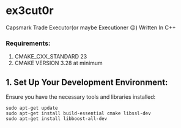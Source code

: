 # ex3cut0r
Capsmark Trade Executor(or maybe Executioner 😉) Written In C++

### Requirements:

1. CMAKE_CXX_STANDARD 23
2. CMAKE VERSION 3.28 at minimum


## 1. Set Up Your Development Environment:
Ensure you have the necessary tools and libraries installed:

```
sudo apt-get update
sudo apt-get install build-essential cmake libssl-dev
sudo apt-get install libboost-all-dev
```
